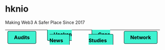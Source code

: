 # hknio

Making Web3 A Safer Place Since 2017

<table>
    <thead>
        <tr>
            <th><a href="https://hacken.io/audits/" style="background-color: #3EF2D0; padding: 10px 20px; border-radius: 4px; border: 1px solid black; text-decoration: none; color: black; font-weight: bold;">Audits</a></th>
            <th><a href="https://hacken.io/category/hacken-news/" style="background-color: #3EF2D0; padding: 10px 20px; border-radius: 4px; border: 1px solid black; text-decoration: none; color: black; font-weight: bold;">Hacken News</a></th>
            <th><a href="https://hacken.io/category/case-studies/" style="background-color: #3EF2D0; padding: 10px 20px; border-radius: 4px; border: 1px solid black; text-decoration: none; color: black; font-weight: bold;">Case Studies</a></th>
            <th><a href="https://hacken.io/category/network/" style="background-color: #3EF2D0; padding: 10px 20px; border-radius: 4px; border: 1px solid black; text-decoration: none; color: black; font-weight: bold;">Network</a></th>
        </tr>
    </thead>
</table>


